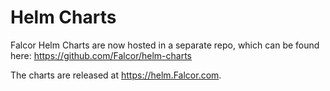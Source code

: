 # Helm Charts
Falcor Helm Charts are now hosted in a separate repo, which can be found here: https://github.com/Falcor/helm-charts 

The charts are released at https://helm.Falcor.com. 